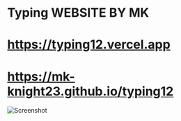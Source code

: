 # Typing WEBSITE BY MK

# https://typing12.vercel.app

# https://mk-knight23.github.io/typing12
![Screenshot](typing1-ss.png)
